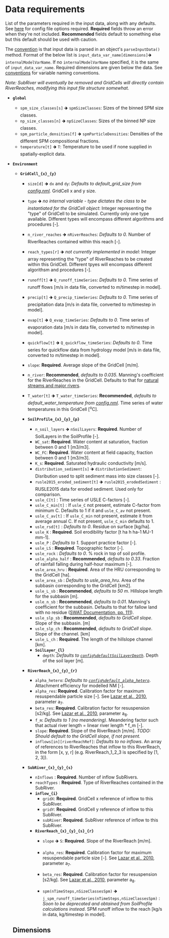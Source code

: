# Data requirements

List of the parameters required in the input data, along with any defaults. See [here](/doc/config.md) for config file options required. **Required** fields throw an error when they're not included. **Recommended** fields default to something else but this default should be used with caution.

The [convention](/doc/conventions.md) is that input data is parsed in an object's `parseInputData()` method. Format of the below list is `input_data_var_name[dimensions]`&#129146; `internalModelVarName`. If no `internalModelVarName` specified, it is the same of `input_data_var_name`. Required dimensions are given below the data. See [conventions](/doc/conventions.md) for variable naming conventions.

*Note: SubRiver will eventually be removed and GridCells will directly contain RiverReaches, modifying this input file structure somewhat.*

- **`global`**
    + `spm_size_classes[s]` &#129146; `spmSizeClasses`: Sizes of the binned SPM size classes.
    + `np_size_classes[n]` &#129146; `npSizeClasses`: Sizes of the binned NP size classes.
    + `spm_particle_densities[f]` &#129146; `spmParticleDensities`: Densities of the different SPM compositional fractions.
    + `temperature[t]` &#129146; `T`: Temperature to be used if none supplied in spatially-explicit data.
- **`Environment`**
    + **`GridCell_{x}_{y}`**
        * `size[d]` &#129146; `dx` and `dy`: *Defaults to default_grid_size from [config.nml](/doc/config.md).* GridCell x and y size.
        * `type` &#129146; *no internal variable - type dictates the class to be instantiated for the GridCell object*: Integer representing the "type" of GridCell to be simulated. Currently only one type available. Different types will encompass different algorithms and procedures [-].
        * `n_river_reaches` &#129146; `nRiverReaches`: *Defaults to 0.* Number of RiverReaches contained within this reach [-]. 
        * `reach_types[r]` &#129146; *not currently implemented in model*: Integer array representing the "type" of RiverReaches to be created within this GridCell. Different tpyes will encompass different algorithsm and procedures [-].
        * `runoff[t]` &#129146; `Q_runoff_timeSeries`: *Defaults to 0.* Time series of runoff flows [m/s in data file, converted to m/timestep in model].
        * `precip[t]` &#129146; `Q_precip_timeSeries`: *Defaults to 0.* Time series of precipitation data [m/s in data file, converted to m/timestep in model].
        * `evap[t]` &#129146; `Q_evap_timeSeries`: *Defaults to 0.* Time series of evaporation data [m/s in data file, converted to m/timestep in model].
        * `quickflow[t]` &#129146; `Q_quickflow_timeSeries`: *Defaults to 0.* Time series for quickflow data from hydrology model [m/s in data file, converted to m/timestep in model].
        * `slope`: **Required**. Average slope of the GridCell [m/m].
        * `n_river`: **Recommended**, *defaults to 0.035*. Manning's coefficient for the RiverReaches in the GridCell. Defaults to that for [natural streams and major rivers](http://www.engineeringtoolbox.com/mannings-roughness-d_799.html).
        * `T_water[t]` &#129146; `T_water_timeSeries`: **Recommended**, *defaults to default_water_temperature from [config.nml](/doc/config.md)*. Time series of water temperatures in this GridCell [<sup>o</sup>C].
        * **`SoilProfile_{x}_{y}_{p}`**
            - `n_soil_layers` &#129146; `nSoilLayers`: **Required**. Number of SoilLayers in the SoilProfile [-].
            - `WC_sat`: **Required**. Water content at saturation, fraction between 0 and 1 [m3/m3].
            - `WC_FC`: **Required**. Water content at field capacity, fraction between 0 and 1 [m3/m3].
            - `K_s`: **Required**. Saturated hydraulic conductivity [m/s].
            - `distribution_sediment[s]` &#129146; `distributionSediment`: Disribution used to split sediment mass into size classes [-].
            - `rusle2015_eroded_sediment[t]` &#129146; `rusle2015_erodedSediment` : RUSLE2015 data for eroded sediment. Used only for comparison.
            - `usle_C[t]` : Time series of USLE C-factors [-].
            - `usle_C_min[t]` : If `usle_C` not present, estimate C-factor from minimum C. Defaults to 1 if it and `usle_C_av` not present.
            - `usle_C_av[t]` : If `usle_C_min` not present, estimate it from average annual C. If not present, `usle_C_min` defaults to 1.
            - `usle_rsd[t]` : *Defaults to 0*. Residue on surface [kg/ha].
            - `usle_K` : **Required**. Soil erodibility factor [t ha h ha-1 MJ-1 mm-1].
            - `usle_P` : *Defaults to 1*. Support practice factor [-].
            - `usle_LS` : **Required**. Topographic factor [-].
            - `usle_rock` : *Defaults to 0*. % rock in top of soil profile.
            - `usle_alpha_half` : **Recommended**, *defaults to 0.33*. Fraction of rainfall falling during half-hour maximum [-].
            - `usle_area_hru` : **Required**. Area of the HRU corresponding to the GridCell [ha].
            - `usle_area_sb` : *Defaults to usle_area_hru*. Area of the subbasin corresponding to the GridCell [km2].
            - `usle_L_sb` : **Recommended**, *defaults to 50 m*. Hillslope length for the subbasin [m].
            - `usle_n_sb` : **Recommended**, *defaults to 0.01*. Manning's coefficient for the subbasin. Defaults to that for fallow land with no residue ([SWAT Documentation, pp. 111](http://swat.tamu.edu/media/99192/swat2009-theory.pdf)).
            - `usle_slp_sb` : **Recommended**, *defaults to GridCell slope*. Slope of the subbasin. [m]
            - `usle_slp_ch` : **Recommended**, *defaults to GridCell slope*. Slope of the channel. [km]
            - `usle_L_ch` : **Required**. The length of the hillslope channel [km].
            - **`SoilLayer_{l}`**
                + `depth`: *Defaults to [`config%defaultSoilLayerDepth`](/doc/config.md)*. Depth of the soil layer [m].
        * **`RiverReach_{x}_{y}_{r}`**
            - `alpha_hetero`: *Defaults to [`config%default_alpha_hetero`](/doc/config.md)*. Attachment efficiency for modelled NM [-].
            - `alpha_res`: **Required**. Calibration factor for maximum resuspendable particle size [-]. See [Lazar et al., 2010](http://www.sciencedirect.com/science/article/pii/S0048969710001749?via%3Dihub), parameter a<sub>7</sub>.
            - `beta_res`: **Required**. Calibration factor for resuspension [s2/kg]. See [Lazar et al., 2010](http://www.sciencedirect.com/science/article/pii/S0048969710001749?via%3Dihub), parameter a<sub>8</sub>.
            + `f_m`: *Defaults to 1 (no meandering)*. Meandering factor such that actual river length = linear river length * f_m [-].
            + `slope`: **Required**. Slope of the RiverReach [m/m]. *TODO: Should default to the GridCell slope, if not present.*
            + `inflows[in][riverReachRef]`: *Defaults to no inflows*. An array of references to RiverReaches that inflow to this RiverReach, in the form [x, y, r] (e.g. RiverReach_1_2_3 is specified by [1, 2, 3]).

        * **`SubRiver_{x}_{y}_{s}`**
            - `nInflows` : **Required**. Number of inflow SubRivers.
            - `reachTypes` : **Required**. Type of RiverReaches contained in the SubRiver.
            - **`inflow_{i}`**
                + `gridX`: **Required**. GridCell x reference of inflow to this SubRiver.
                + `gridY`: **Required**. GridCell y reference of inflow to this SubRiver.
                + `subRiver`: **Required**. SubRiver reference of inflow to this SubRiver.
            - **`RiverReach_{x}_{y}_{s}_{r}`**
                + `slope` &#129146; `S`: **Required**. Slope of the RiverReach [m/m].
                
                + `alpha_res`: **Required**. Calibration factor for maximum resuspendable particle size [-]. See [Lazar et al., 2010](http://www.sciencedirect.com/science/article/pii/S0048969710001749?via%3Dihub), parameter a<sub>7</sub>.
                + `beta_res`: **Required**. Calibration factor for resuspension [s2/kg]. See [Lazar et al., 2010](http://www.sciencedirect.com/science/article/pii/S0048969710001749?via%3Dihub), parameter a<sub>8</sub>.
                + `spm(nTimeSteps,nSizeClassesSpm)` &#129146; `j_spm_runoff_timeSeries(nTimeSteps,nSizeClassesSpm)` : *Soon to be deprecated and obtained from SoilProfile calculations instead*. SPM runoff inflow to the reach [kg/s in data, kg/timestep in model].



    ## Dimensions